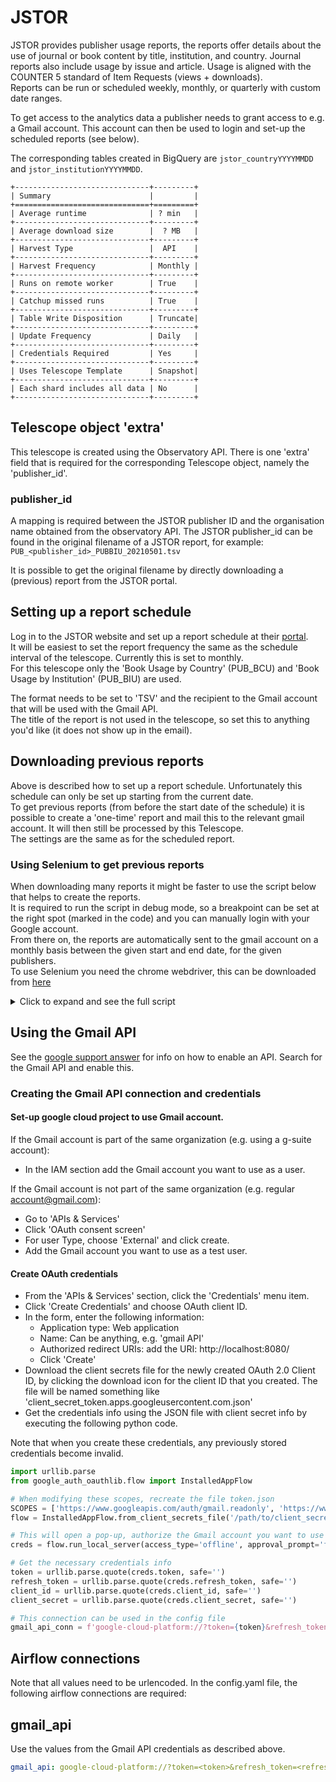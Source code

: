 # JSTOR

JSTOR provides publisher usage reports, the reports offer details about the use of journal or book content by title, institution, and country. 
Journal reports also include usage by issue and article. 
Usage is aligned with the COUNTER 5 standard of Item Requests (views + downloads).  
Reports can be run or scheduled weekly, monthly, or quarterly with custom date ranges. 

To get access to the analytics data a publisher needs to grant access to e.g. a Gmail account. 
This account can then be used to login and set-up the scheduled reports (see below). 

The corresponding tables created in BigQuery are `jstor_countryYYYYMMDD` and `jstor_institutionYYYYMMDD`.


```eval_rst
+------------------------------+---------+
| Summary                      |         |
+==============================+=========+
| Average runtime              | ? min   |
+------------------------------+---------+
| Average download size        |  ? MB   |
+------------------------------+---------+
| Harvest Type                 |  API    |
+------------------------------+---------+
| Harvest Frequency            | Monthly |
+------------------------------+---------+
| Runs on remote worker        | True    |
+------------------------------+---------+
| Catchup missed runs          | True    |
+------------------------------+---------+
| Table Write Disposition      | Truncate|
+------------------------------+---------+
| Update Frequency             | Daily   |
+------------------------------+---------+
| Credentials Required         | Yes     |
+------------------------------+---------+
| Uses Telescope Template      | Snapshot|
+------------------------------+---------+
| Each shard includes all data | No      |
+------------------------------+---------+
```

## Telescope object 'extra'
This telescope is created using the Observatory API. There is one 'extra' field that is required for the
 corresponding Telescope object, namely the 'publisher_id'.   

### publisher_id
A mapping is required between the JSTOR publisher ID and the organisation name obtained from the observatory API.
The JSTOR publisher_id can be found in the original filename of a JSTOR report, for example:  
`PUB_<publisher_id>_PUBBIU_20210501.tsv`

It is possible to get the original filename by directly downloading a (previous) report from the JSTOR portal.

## Setting up a report schedule
Log in to the JSTOR website and set up a report schedule at their [portal](https://www.jstor.org/publisher-reports/#request-schedules).  
It will be easiest to set the report frequency the same as the schedule interval of the telescope. Currently this is set
 to monthly.  
For this telescope only the 'Book Usage by Country' (PUB_BCU) and 'Book Usage by Institution' (PUB_BIU) are used.  

The format needs to be set to 'TSV' and the recipient to the Gmail account that will be used with the Gmail API.  
The title of the report is not used in the telescope, so set this to anything you'd like (it does not show up in the email).  

## Downloading previous reports
Above is described how to set up a report schedule. Unfortunately this schedule can only be set up starting from the
 current date.  
To get previous reports (from before the start date of the schedule) it is possible to create a 'one-time' report and
 mail this to the relevant gmail account. It will then still be processed by this Telescope.  
The settings are the same as for the scheduled report.

### Using Selenium to get previous reports
When downloading many reports it might be faster to use the script below that helps to create the reports.  
It is required to run the script in debug mode, so a breakpoint can be set at the right spot (marked in the code) and
 you can manually login with your Google account.  
From there on, the reports are automatically sent to the gmail account on a monthly basis between the given start and
 end date, for the given publishers.  
To use Selenium you need the chrome webdriver, this can be downloaded from [here](https://chromedriver.chromium.org/downloads)

<details>
    <summary> Click to expand and see the full script </summary>

```python
import platform
import time
from datetime import datetime

import pendulum
from selenium import webdriver
from selenium.common.exceptions import ElementClickInterceptedException
from selenium.webdriver.common.action_chains import ActionChains
from selenium.webdriver.common.keys import Keys
from selenium.webdriver.support.ui import Select


def main():
    """ Create the JSTOR 'Book Usage by Country' and 'Book Usage by Institution' reports that are in the past and 
    can't be scheduled.
    Needs to be run in debug mode, because it requires manual sign in at breakpoint (to avoid bot detection).

    Reports are created at a monthly granularity between the start_date and end_date.
    The reports are created for each publisher in the 'publisher_names' list and a link to the report is send to the 
    email_address.
    
    There are some 'sleep' statements so the driver waits for the page to load.
    A common issue is that the driver fails at the 'select report' step. The dropdown menu becomes unclickable. It 
    might become clickable after waiting a few seconds or it is necessary to refresh the page and possibly do the 
    reCAPTCHA that shows up.
    
    :return: None.
    """

    """ Customise values """
    driver_path = '/path/to/chromedriver'
    # The publisher name is the exact text displayed when you click 'Select a publisher'
    publisher_names = ["UCL Press (uclpress)", "ANU Press (anuepress)"]
    email_address = 'address@gmail.com'
    start_date = pendulum.datetime(2018, 2, 1)
    end_date = pendulum.now()
    """ Customise values """

    # Initialise webdriver and go to jstor url to login
    driver = webdriver.Chrome(executable_path=driver_path)
    driver.implicitly_wait(10)
    driver.get('https://www.jstor.org/publisher-reports/')

    # Close cookies bar
    try:  # <-------- set breakpoint here and manually sign in
        driver.find_element_by_xpath('//*[@id="onetrust-close-btn-container"]/button').click()
    except:
        pass

    # Click 'create report'
    driver.find_element_by_id('create-report-button').click()

    # Loop through months
    period = pendulum.period(start_date, end_date)
    for dt in period.range('months'):
        # Loop through publishers
        for publisher_name in publisher_names:
            for report_type in ["PUB_BCU", "PUB_BIU"]:
                # Select the publisher
                select_publisher = Select(driver.find_element_by_id('institution-list'))
                select_publisher.select_by_visible_text(publisher_name)

                # Set report type to 'one-time'
                driver.find_element_by_id('is-scheduled-no').click()

                # Select the report type
                time.sleep(5)
                if driver.find_element_by_id('template-list').get_attribute('disabled'):
                    print('pause')  # <----- optionally add breakpoint to wait longer than 5s
                select_report = Select(driver.find_element_by_id('template-list'))
                select_report.select_by_value(report_type)

                # Skip month if month is not finished yet
                if dt.end_of('month') >= pendulum.now():
                    continue

                # Get start and end date of one month
                start_month = dt
                end_month = dt.end_of('month')

                # Set the start and end date
                set_calendar_dates(driver, start_month, end_month)

                # Set the report format
                driver.find_element_by_xpath('//*[@id="available-reports"]/div/fieldset[4]/div[2]/label').click()

                # Fill in email address
                if platform.system() == 'Darwin':
                    key = Keys.COMMAND
                else:
                    key = Keys.CONTROL
                driver.find_element_by_name('email_address').send_keys(key, "a")
                driver.find_element_by_name('email_address').send_keys(email_address)

                # Click continue
                driver.find_element_by_xpath('//*[@id="create-report"]/div[2]/pharos-button').click()

                # Click submit, test if duplicate report
                time.sleep(5)
                try:
                    # Submit if not duplicate
                    driver.find_element_by_xpath('//*[@id="create-report"]/div[2]/pharos-button[2]').click()
                    print(f'Created report, name: {publisher_name}, type: {report_type}, start: {start_month}, '
                          f'end: {end_month}')
                except ElementClickInterceptedException:
                    # Close if duplicate
                    if driver.find_element_by_xpath('//*[@id="available-reports"]/div/div/div/div['
                                                    '1]/span/strong').text == 'Duplicate report found!':
                        driver.find_element_by_xpath('//*[@id="create-report"]/button').click()
                        print(f'Report already exists, name: {publisher_name}, type: {report_type}, '
                              f'start: {start_month}, end: {end_month}')
                    else:
                        raise ElementClickInterceptedException

                # Click 'create report'
                time.sleep(5)
                create_report_button = driver.find_element_by_id('create-report-button')
                action = ActionChains(driver)
                action.move_to_element(create_report_button).click().perform()


def set_calendar_dates(driver: webdriver, start_date: pendulum, end_date: pendulum):
    """ Set the calendar date for the start and end date of the report.
    
    :param driver: The webdriver
    :param start_date: The start date of this report
    :param end_date: The end dat eof this report
    :return: None.
    """
    date_info = {start_date: {'calendar_id': 'start-calendar',
                              'date_id': 'begin-date',
                              'button': start_date.weekday() + start_date.day},
                 end_date: {'calendar_id': 'end-calendar',
                            'date_id': 'end-date',
                            'button': start_date.weekday() + start_date.day + end_date.day - 1}}
    for target_date, info in date_info.items():
        calendar_id = info['calendar_id']

        # Click to open calendar
        date_id = driver.find_element_by_id(info['date_id'])
        action = ActionChains(driver)
        action.move_to_element(date_id).click().perform()

        # Find currently set year and month
        set_date_str = driver.find_element_by_xpath(
            f'//*[@id="{calendar_id}"]/div/div[1]/button[3]/span').get_attribute("innerHTML")
        set_month = datetime.strptime(set_date_str, "%B %Y").month
        set_year = datetime.strptime(set_date_str, "%B %Y").year

        button_map = {'next_year': '5',
                      'previous_year': '1',
                      'next_month': '4',
                      'previous_month': '2'}

        # Go to previous year
        while target_date.year < set_year:
            set_date = go_to(driver, button_map['previous_year'], calendar_id)
            set_year = set_date.year

        # Go to next year
        while target_date.year > set_year:
            set_date = go_to(driver, button_map['next_year'], calendar_id)
            set_year = set_date.year

        # Go to previous month
        while target_date.month < set_month:
            set_date = go_to(driver, button_map['previous_month'], calendar_id)
            set_month = set_date.month

        # Go to next month
        while target_date.month > set_month:
            set_date = go_to(driver, button_map['next_month'], calendar_id)
            set_month = set_date.month

        # Set day, button number starts at
        button = info['button']
        driver.find_element_by_xpath(f'//*[@id="{calendar_id}"]/div/div[2]/div/div/div/div[2]/button[{button}]').click()

    # Check that set date matches target date
    assert driver.find_element_by_id('begin-date').get_attribute("value") == start_date.strftime('%Y-%m-%d')
    assert driver.find_element_by_id('end-date').get_attribute("value") == end_date.strftime('%Y-%m-%d')


def go_to(driver: webdriver, button: str, calendar_id: str) -> datetime:
    """ Click to go to the next/previous month/year
    
    :param driver: The webdriver
    :param button: The button number corresponding to next or previous and month or year
    :param calendar_id: The calendar id, either 'start calendar' or 'end calendar'
    :return: The month and year that the calendar was set to.
    """
    driver.find_element_by_xpath(f'//*[@id="{calendar_id}"]/div/div[1]/button[{button}]').click()
    set_date_str = driver.find_element_by_xpath(f'//*[@id="{calendar_id}"]/div/div[1]/button[3]/span').text
    set_date = datetime.strptime(set_date_str, "%B %Y")

    return set_date


if __name__ == '__main__':
    main()
```

</details>

## Using the Gmail API
See the [google support answer](https://support.google.com/googleapi/answer/6158841?hl=en) for info on how to enable an API.
Search for the Gmail API and enable this.

### Creating the Gmail API connection and credentials  
#### Set-up google cloud project to use Gmail account.  
If the Gmail account is part of the same organization (e.g. using a g-suite account):   
 *  In the IAM section add the Gmail account you want to use as a user. 
    
If the Gmail account is not part of the same organization (e.g. regular account@gmail.com):    
  * Go to 'APIs & Services'
  * Click 'OAuth consent screen'
  * For user Type, choose 'External' and click create.
  * Add the Gmail account you want to use as a test user.
     
#### Create OAuth credentials
* From the 'APIs & Services' section, click the 'Credentials' menu item.
* Click 'Create Credentials' and choose OAuth client ID.
* In the form, enter the following information:
  *  Application type: Web application
  *  Name: Can be anything, e.g. 'gmail API'
  *  Authorized redirect URIs: add the URI: http://localhost:8080/
  *  Click 'Create'
* Download the client secrets file for the newly created OAuth 2.0 Client ID, by clicking the download icon for the 
  client ID that you created. The file will be named something like 'client_secret_token.apps.googleusercontent.com.json'    
* Get the credentials info using the JSON file with client secret info by executing the following python code. 

Note that when you create these credentials, any previously stored credentials become invalid.
```python
import urllib.parse
from google_auth_oauthlib.flow import InstalledAppFlow

# When modifying these scopes, recreate the file token.json
SCOPES = ['https://www.googleapis.com/auth/gmail.readonly', 'https://www.googleapis.com/auth/gmail.modify']
flow = InstalledAppFlow.from_client_secrets_file('/path/to/client_secret_token.apps.googleusercontent.com.json', SCOPES)

# This will open a pop-up, authorize the Gmail account you want to use
creds = flow.run_local_server(access_type='offline', approval_prompt='force', port=8080)

# Get the necessary credentials info
token = urllib.parse.quote(creds.token, safe='')
refresh_token = urllib.parse.quote(creds.refresh_token, safe='')
client_id = urllib.parse.quote(creds.client_id, safe='')
client_secret = urllib.parse.quote(creds.client_secret, safe='')

# This connection can be used in the config file
gmail_api_conn = f'google-cloud-platform://?token={token}&refresh_token={refresh_token}&client_id={client_id}&client_secret={client_secret}'
```

## Airflow connections
Note that all values need to be urlencoded.
In the config.yaml file, the following airflow connections are required:  

## gmail_api
Use the values from the Gmail API credentials as described above.

```yaml
gmail_api: google-cloud-platform://?token=<token>&refresh_token=<refresh_token>&client_id=<client_id>&client_secret=<client_secret>
```
